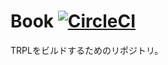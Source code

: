 <!-- -*- coding:utf-8-unix -*- -->

# Book [![CircleCI](https://circleci.com/gh/rust-lang-ja/book.svg?style=svg)](https://circleci.com/gh/rust-lang-ja/book)

TRPLをビルドするためのリポジトリ。

